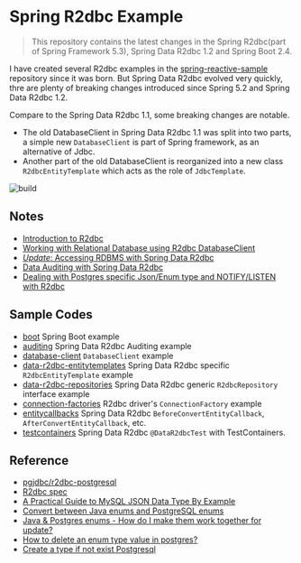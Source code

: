 # Spring R2dbc Example

>This repository contains the latest changes in the Spring R2dbc(part of Spring Framework 5.3), Spring Data R2dbc 1.2 and Spring Boot 2.4.

I have created several R2dbc examples in the [spring-reactive-sample](https://github.com/hantsy/spring-reactive-sample/) repository since it was born. But Spring Data R2dbc evolved very quickly, thre are plenty of breaking changes introduced since Spring 5.2 and Spring Data R2dbc 1.2.

Compare to the Spring Data R2dbc 1.1, some breaking changes are notable.
* The old DatabaseClient in Spring Data R2dbc 1.1 was split into two parts, a simple new `DatabaseClient` is part of Spring framework, as an alternative of Jdbc.
* Another part of the old DatabaseClient is reorganized into a new class `R2dbcEntityTemplate` which acts as the role of `JdbcTemplate`.

![build](https://github.com/hantsy/spring-r2dbc-sample/workflows/build/badge.svg)

## Notes

* [Introduction to R2dbc](./docs/intro.md)
* [Working with Relational Database using R2dbc DatabaseClient](./docs/database-client.md)
* [*Update*: Accessing RDBMS with Spring Data R2dbc](./docs/data-r2dbc.md)
* [Data Auditing with Spring Data R2dbc](./docs/auditing.md)
* [Dealing with Postgres specific Json/Enum type and NOTIFY/LISTEN with R2dbc](./docs/pg.md)

  

## Sample Codes

* [boot](https://github.com/hantsy/spring-r2dbc-sample/tree/master/boot) Spring Boot example
* [auditing](https://github.com/hantsy/spring-r2dbc-sample/tree/master/auditing) Spring Data R2dbc Auditing example
* [database-client](https://github.com/hantsy/spring-r2dbc-sample/tree/master/database-client) `DatabaseClient` example
* [data-r2dbc-entitytemplates](https://github.com/hantsy/spring-r2dbc-sample/tree/master/data-r2dbc-entitytemplate) Spring Data R2dbc specific `R2dbcEntityTemplate` example
* [data-r2dbc-repositories](https://github.com/hantsy/spring-r2dbc-sample/tree/master/data-r2dbc-repositories) Spring Data R2dbc generic `R2dbcRepository` interface example
* [connection-factories](https://github.com/hantsy/spring-r2dbc-sample/tree/master/connection-factories) R2dbc driver's `ConnectionFactory` example
* [entitycallbacks](https://github.com/hantsy/spring-r2dbc-sample/tree/master/entitycallbacks) Spring Data R2dbc `BeforeConvertEntityCallback`, `AfterConvertEntityCallback`, etc.
* [testcontainers](https://github.com/hantsy/spring-r2dbc-sample/tree/master/testcontainers) Spring Data R2dbc `@DataR2dbcTest` with TestContainers.

## Reference

* [pgjdbc/r2dbc-postgresql](https://github.com/pgjdbc/r2dbc-postgresql)
* [R2dbc spec ](https://r2dbc.io/spec/0.8.2.RELEASE/spec/html/)
* [A Practical Guide to MySQL JSON Data Type By Example](https://www.mysqltutorial.org/mysql-json/)
* [Convert between Java enums and PostgreSQL enums](https://www.gotoquiz.com/web-coding/programming/java-programming/convert-between-java-enums-and-postgresql-enums/)
* [Java & Postgres enums - How do I make them work together for update?](https://stackoverflow.com/questions/40356750/java-postgres-enums-how-do-i-make-them-work-together-for-update)
* [How to delete an enum type value in postgres?](https://stackoverflow.com/questions/25811017/how-to-delete-an-enum-type-value-in-postgres)
* [Create a type if not exist Postgresql](https://stackoverflow.com/questions/56647514/create-a-type-if-not-exist-postgresql)
